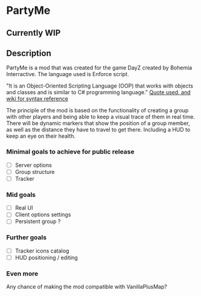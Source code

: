 # PartyMe
## Currently WIP

## Description

PartyMe is a mod that was created for the game DayZ created by Bohemia Interractive. The language used is Enforce script.

"It is an Object-Oriented Scripting Language (OOP) that works with objects and classes and is similar to C# programming language."
[Quote used, and wiki for syntax reference](https://community.bistudio.com/wiki/DayZ:Enforce_Script_Syntax)

The principle of the mod is based on the functionality of creating a group with other players and being able to keep a visual trace of them in real time.
There will be dynamic markers that show the position of a group member, as well as the distance they have to travel to get there. Including a HUD to keep an eye on their health.

### Minimal goals to achieve for public release
- [ ] Server options
- [ ] Group structure
- [ ] Tracker

### Mid goals
- [ ] Real UI
- [ ] Client options settings
- [ ] Persistent group ?

### Further goals
- [ ] Tracker icons catalog
- [ ] HUD positioning / editing

### Even more
Any chance of making the mod compatible with VanillaPlusMap?